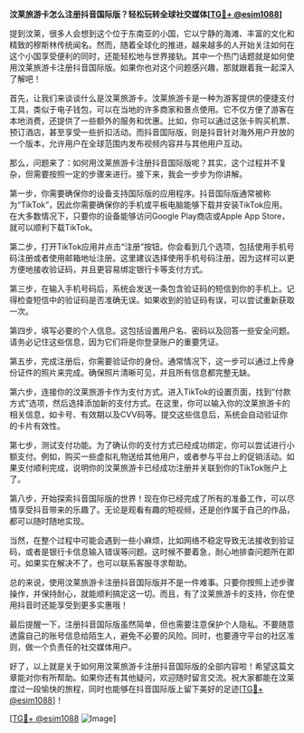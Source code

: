 **汶莱旅游卡怎么注册抖音国际版？轻松玩转全球社交媒体[[TG💪+ @esim1088](https://t.me/s/esim1088)]**

提到汶莱，很多人会想到这个位于东南亚的小国，它以宁静的海滩、丰富的文化和精致的穆斯林传统闻名。然而，随着全球化的推进，越来越多的人开始关注如何在这个小国享受便利的同时，还能轻松地与世界接轨。其中一个热门话题就是如何使用汶莱旅游卡注册抖音国际版。如果你也对这个问题感兴趣，那就跟着我一起深入了解吧！

首先，让我们来谈谈什么是汶莱旅游卡。汶莱旅游卡是一种为游客提供的便捷支付工具，类似于电子钱包，可以在当地的许多商家和景点使用。它不仅方便了游客在本地消费，还提供了一些额外的服务和优惠。比如，你可以通过这张卡购买机票、预订酒店，甚至享受一些折扣活动。而抖音国际版，则是抖音针对海外用户开放的一个版本，允许用户在全球范围内发布视频内容并与其他用户互动。

那么，问题来了：如何用汶莱旅游卡注册抖音国际版呢？其实，这个过程并不复杂，但需要按照一定的步骤来进行。接下来，我会一步步为你讲解。

第一步，你需要确保你的设备支持国际版的应用程序。抖音国际版通常被称为“TikTok”，因此你需要确保你的手机或平板电脑能够下载并安装TikTok应用。在大多数情况下，只要你的设备能够访问Google Play商店或Apple App Store，就可以顺利下载TikTok。

第二步，打开TikTok应用并点击“注册”按钮。你会看到几个选项，包括使用手机号码注册或者使用邮箱地址注册。这里建议选择使用手机号码注册，因为这样可以更方便地接收验证码，并且更容易绑定银行卡等支付方式。

第三步，在输入手机号码后，系统会发送一条包含验证码的短信到你的手机上。记得检查短信中的验证码是否准确无误。如果收到的验证码有误，可以尝试重新获取一次。

第四步，填写必要的个人信息。这包括设置用户名、密码以及回答一些安全问题。请务必记住这些信息，因为它们将是你登录账户的重要凭证。

第五步，完成注册后，你需要验证你的身份。通常情况下，这一步可以通过上传身份证件的照片来完成。确保照片清晰可见，并且所有信息都完整无缺。

第六步，连接你的汶莱旅游卡作为支付方式。进入TikTok的设置页面，找到“付款方式”选项，然后选择添加新的支付方式。在这里，你可以输入你的汶莱旅游卡的相关信息，如卡号、有效期以及CVV码等。提交这些信息后，系统会自动验证你的卡片有效性。

第七步，测试支付功能。为了确认你的支付方式已经成功绑定，你可以尝试进行小额支付。例如，购买一些虚拟礼物送给其他用户，或者参与平台上的促销活动。如果支付顺利完成，说明你的汶莱旅游卡已经成功注册并关联到你的TikTok账户上了。

第八步，开始探索抖音国际版的世界！现在你已经完成了所有的准备工作，可以尽情享受抖音带来的乐趣了。无论是观看有趣的短视频，还是创作属于自己的作品，都可以随时随地实现。

当然，在整个过程中可能会遇到一些小麻烦，比如网络不稳定导致无法接收到验证码，或者是银行卡信息输入错误等问题。这时候不要着急，耐心地排查问题所在即可。如果实在解决不了，也可以联系客服寻求帮助。

总的来说，使用汶莱旅游卡注册抖音国际版并不是一件难事。只要你按照上述步骤操作，并保持耐心，就能顺利搞定这一切。而且，有了汶莱旅游卡的支持，你在使用抖音时还能享受到更多实惠哦！

最后提醒一下，注册抖音国际版虽然简单，但也需要注意保护个人隐私。不要随意透露自己的账号信息给陌生人，避免不必要的风险。同时，也要遵守平台的社区准则，做一个负责任的社交媒体用户。

好了，以上就是关于如何用汶莱旅游卡注册抖音国际版的全部内容啦！希望这篇文章能对你有所帮助。如果你还有其他疑问，欢迎随时留言交流。祝大家都能在汶莱度过一段愉快的旅程，同时也能够在抖音国际版上留下美好的足迹[[TG💪+ @esim1088](https://t.me/s/esim1088)]！

[[TG💪+ @esim1088](https://t.me/s/esim1088) ![Image](https://i.postimg.cc/4NQfJmqS/Snipaste-2025-05-13-00-14-12.png)]